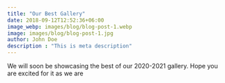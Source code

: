 ```yaml
---
title: "Our Best Gallery"
date: 2018-09-12T12:52:36+06:00
image_webp: images/blog/blog-post-1.webp
image: images/blog/blog-post-1.jpg
author: John Doe
description : "This is meta description"
---
```


We will soon be showcasing the best of our 2020-2021 gallery. Hope you are excited for it as we are